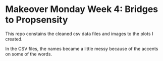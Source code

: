 # Makeover Monday Week 4: Bridges to Propsensity

This repo constains the cleaned csv data files and images to the plots I created.

In the CSV files, the names became a little messy because of the accents on some of the words. 